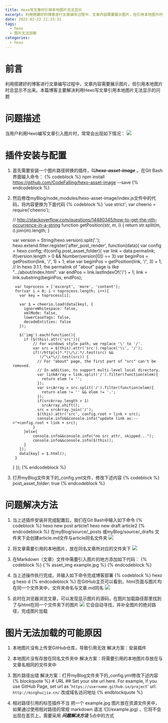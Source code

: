 ```yaml
---
title: Hexo写文章时引用本地图片无法显示
excerpt: 利用搭建好的博客进行文章编写过程中，文章内容需要展示图片，但引用本地图片时总显示不出来。本篇博客主要解决利用Hexo写文章引用本地图片无法显示的问题
date: 2022-02-22 21:33:31
tags:
  - hexo
  - 图片无法加载
categories:
  - hexo
---
```


# 前言
利用搭建好的博客进行文章编写过程中，文章内容需要展示图片，但引用本地图片时总显示不出来。本篇博客主要解决利用Hexo写文章引用本地图片无法显示的问题
<!-- more -->

# 问题描述
当用户利用Hexo编写文章引入图片时，常常会出现如下情况：
![](https://cdn.jsdelivr.net/gh/MinghuiJia/CDN-source/Hexo_Write_The_Article_Images_Cannot_Be_Displayed/step1.png)

# 插件安装与配置
1. 首先需要安装一个图片路径转换的插件，叫***hexo-asset-image*** 。在Git Bash界面输入命令：
{% codeblock %}
	npm install https://github.com/CodeFalling/hexo-asset-image --save
{% endcodeblock %}

2. 然后修改myBlog/node_modules/hexo-asset-image/index.js文件中的代码，将内容更换为下面代码
{% codeblock %}
	'use strict';
	var cheerio = require('cheerio');

	// http://stackoverflow.com/questions/14480345/how-to-get-the-nth-occurrence-in-a-string
	function getPosition(str, m, i) {
	  return str.split(m, i).join(m).length;
	}

	var version = String(hexo.version).split('.');
	hexo.extend.filter.register('after_post_render', function(data){
	  var config = hexo.config;
	  if(config.post_asset_folder){
			var link = data.permalink;
		if(version.length > 0 && Number(version[0]) == 3)
		   var beginPos = getPosition(link, '/', 1) + 1;
		else
		   var beginPos = getPosition(link, '/', 3) + 1;
		// In hexo 3.1.1, the permalink of "about" page is like ".../about/index.html".
		var endPos = link.lastIndexOf('/') + 1;
		link = link.substring(beginPos, endPos);

		var toprocess = ['excerpt', 'more', 'content'];
		for(var i = 0; i < toprocess.length; i++){
		  var key = toprocess[i];
	 
		  var $ = cheerio.load(data[key], {
			ignoreWhitespace: false,
			xmlMode: false,
			lowerCaseTags: false,
			decodeEntities: false
		  });

		  $('img').each(function(){
			if ($(this).attr('src')){
				// For windows style path, we replace '\' to '/'.
				var src = $(this).attr('src').replace('\\', '/');
				if(!/http[s]*.*|\/\/.*/.test(src) &&
				   !/^\s*\//.test(src)) {
				  // For "about" page, the first part of "src" can't be removed.
				  // In addition, to support multi-level local directory.
				  var linkArray = link.split('/').filter(function(elem){
					return elem != '';
				  });
				  var srcArray = src.split('/').filter(function(elem){
					return elem != '' && elem != '.';
				  });
				  if(srcArray.length > 1)
					srcArray.shift();
				  src = srcArray.join('/');
				  $(this).attr('src', config.root + link + src);
				  console.info&&console.info("update link as:-->"+config.root + link + src);
				}
			}else{
				console.info&&console.info("no src attr, skipped...");
				console.info&&console.info($(this));
			}
		  });
		  data[key] = $.html();
		}
	  }
	});
{% endcodeblock %}

3. 打开myBlog文件夹下的_config.yml文件，修改下述内容
{% codeblock %}
	post_asset_folder: true
{% endcodeblock %}

# 问题解决方法
1. 当上述插件安装并完成配置后，我们在Git Bash中输入如下命令
{% codeblock %}
	hexo new post article1
	hexo new draft article2
{% endcodeblock %}
在myBlog/source/_posts 或myBlog/source/_drafts 文件夹下会创建article.md文件与article同名文件夹
![](https://cdn.jsdelivr.net/gh/MinghuiJia/CDN-source/Hexo_Write_The_Article_Images_Cannot_Be_Displayed/step2.png)

2. 将文章需要引用的本地图片，放在同名文章所对应的文件夹下
![](https://cdn.jsdelivr.net/gh/MinghuiJia/CDN-source/Hexo_Write_The_Article_Images_Cannot_Be_Displayed/step3.png)

3. 在Markdown（文章）文件中需要引入图片的地方添加如下代码：
{% codeblock %}
	{`% asset_img example.jpg %}
{% endcodeblock %}

4. 当上述操作执行完成，并输入如下命令完成博客部署
{% codeblock %}
	hexo g
	hexo d
{% endcodeblock %}
在GitHub主页可以看到，html页面与图片均在同一个文件夹中，文件夹命名与文章.md同名
![](https://cdn.jsdelivr.net/gh/MinghuiJia/CDN-source/Hexo_Write_The_Article_Images_Cannot_Be_Displayed/step4.png)

5. 此时在浏览器浏览文章，可以发现显示图片的源码，在图片加载路径那里找到了与html在同一个文件夹下的图片
![](https://cdn.jsdelivr.net/gh/MinghuiJia/CDN-source/Hexo_Write_The_Article_Images_Cannot_Be_Displayed/step5.png)
它会自动寻找，并补全图片的绝对路径，完成图片加载

# 图片无法加载的可能原因
1. 本地图片没有上传至GitHub仓库，导致引用无效
解决方案：安装插件

2. 本地图片没有存放在同名文件夹中
解决方案：将需要引用的本地图片存放在与文章名相同的文件夹中

3. 图片路径出错
解决方案：打开myBlog文件夹下的_config.yml修改下述内容
{% blockquote %}
	\# URL
	\#\# Set your site url here. For example, if you use GitHub Page, set url as '`https://username.github.io/project`'
	url: `http://minghuijia.cn/` 改成域名访问地址
{% endblockquote %}

4. 相对路径引用的标签插件不当
把一个 example.jpg 图片放在资源文件夹中，如果通过使用相对路径的常规 markdown 语法 \!\[\](/example.jpg) ，它将不会出现在首页上，需要采用 ***问题解决方法*** 5点中的方式

